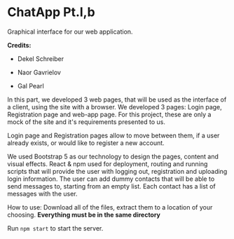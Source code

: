 # ChatApp Pt.I,b

Graphical interface for our web application.


**Credits:**

- Dekel Schreiber

- Naor Gavrielov

- Gal Pearl

In this part, we developed 3 web pages, that will be used as the interface of a client, using the site with a browser.
We developed 3 pages: Login page, Registration page and web-app page.
For this project, these are only a mock of the site and it's requirements presented to us.

Login page and Registration pages allow to move between them, if a user already exists, or would like to register a new account.

We used Bootstrap 5 as our technology to design the pages, content and visual effects.
React & npm used for deployment, routing and running scripts that will provide the user with logging out, registration and
uploading login information.
The user can add dummy contacts that will be able to send messages to, starting from an empty list.
Each contact has a list of messages with the user.

How to use:
Download all of the files, extract them to a location of your choosing.
**Everything must be in the same directory**

Run 
``` npm start ``` 
to start the server.
